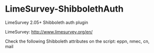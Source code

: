 LimeSurvey-ShibbolethAuth
=========================

LimeSurvey 2.05+ Shibboleth auth plugin

LimeSurvey: http://www.limesurvey.org/en/


Check the following Shibboleth attributes on the script:
eppn, nmec, cn, mail

